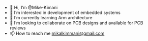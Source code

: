 - 👋 Hi, I’m @Mike-Kimani
- 👀 I’m interested in development of embedded systems
- 🌱 I’m currently learning Arm architecture
- 💞️ I’m looking to collaborate on PCB designs and available for PCB reviews
- 📫 How to reach me mikalkimmani@gmail.com

<!---
Mike-Kimani/Mike-Kimani is a ✨ special ✨ repository because its `README.md` (this file) appears on your GitHub profile.
You can click the Preview link to take a look at your changes.
--->
